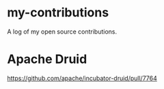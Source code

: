 # my-contributions
A log of my open source contributions.

# Apache Druid
https://github.com/apache/incubator-druid/pull/7764

